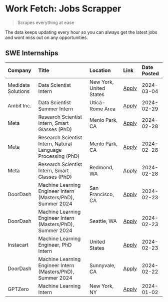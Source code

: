 # Work Fetch: Jobs Scrapper
> Scrapes everything at ease

The data keeps updating every hour so you can always get the latest jobs and wont miss out on any opportunities.

## SWE Internships
<!--START_SECTION:workfetch-->
| Company            | Title                                                        | Location                | Link                                                                                                                                                                                                                                                                     | Date Posted   |
|:-------------------|:-------------------------------------------------------------|:------------------------|:-------------------------------------------------------------------------------------------------------------------------------------------------------------------------------------------------------------------------------------------------------------------------|:--------------|
| Medidata Solutions | Data Scientist Intern                                        | New York, United States | [Apply](https://www.linkedin.com/jobs/view/data-scientist-intern-at-medidata-solutions-3810253704?position=5&pageNum=0&refId=OGdfoLCtoxqbqXxBRrjyLQ%3D%3D&trackingId=Fvpvsz%2FK6czZHC%2F1lJFf1A%3D%3D&trk=public_jobs_jserp-result_search-card)                          | 2024-03-04    |
| Ambit Inc.         | Data Scientist Summer Intern                                 | Utica-Rome Area         | [Apply](https://www.linkedin.com/jobs/view/data-scientist-summer-intern-at-ambit-inc-3843121918?position=12&pageNum=0&refId=OGdfoLCtoxqbqXxBRrjyLQ%3D%3D&trackingId=mhfpDPnGObLOd98zN%2BCy5w%3D%3D&trk=public_jobs_jserp-result_search-card)                             | 2024-02-29    |
| Meta               | Research Scientist Intern, Smart Glasses (PhD)               | Menlo Park, CA          | [Apply](https://www.linkedin.com/jobs/view/research-scientist-intern-smart-glasses-phd-at-meta-3811308332?position=10&pageNum=0&refId=OGdfoLCtoxqbqXxBRrjyLQ%3D%3D&trackingId=ZAQtDoYq%2Bdob9uR3juktJg%3D%3D&trk=public_jobs_jserp-result_search-card)                   | 2024-02-28    |
| Meta               | Research Scientist Intern, Natural Language Processing (PhD) | Menlo Park, CA          | [Apply](https://www.linkedin.com/jobs/view/research-scientist-intern-natural-language-processing-phd-at-meta-3811306149?position=13&pageNum=0&refId=OGdfoLCtoxqbqXxBRrjyLQ%3D%3D&trackingId=TDJbdY9vnu3lbQckutz9pA%3D%3D&trk=public_jobs_jserp-result_search-card)       | 2024-02-28    |
| Meta               | Research Scientist Intern, Smart Glasses (PhD)               | Redmond, WA             | [Apply](https://www.linkedin.com/jobs/view/research-scientist-intern-smart-glasses-phd-at-meta-3811304794?position=14&pageNum=0&refId=OGdfoLCtoxqbqXxBRrjyLQ%3D%3D&trackingId=l1%2BQv4uyeRHvPna8pD%2FzEg%3D%3D&trk=public_jobs_jserp-result_search-card)                 | 2024-02-28    |
| DoorDash           | Machine Learning Engineer Intern (Masters/PhD), Summer 2024  | San Francisco, CA       | [Apply](https://www.linkedin.com/jobs/view/machine-learning-engineer-intern-masters-phd-summer-2024-at-doordash-3736457737?position=3&pageNum=0&refId=OGdfoLCtoxqbqXxBRrjyLQ%3D%3D&trackingId=l6kycP%2Bo2dT9dCBBuXpaSQ%3D%3D&trk=public_jobs_jserp-result_search-card)   | 2024-02-23    |
| DoorDash           | Machine Learning Engineer Intern (Masters/PhD), Summer 2024  | Seattle, WA             | [Apply](https://www.linkedin.com/jobs/view/machine-learning-engineer-intern-masters-phd-summer-2024-at-doordash-3736455966?position=4&pageNum=0&refId=OGdfoLCtoxqbqXxBRrjyLQ%3D%3D&trackingId=hS%2FYXDGK1B7Z57%2BsivulCw%3D%3D&trk=public_jobs_jserp-result_search-card) | 2024-02-23    |
| Instacart          | Machine Learning Engineer, PhD Intern                        | United States           | [Apply](https://www.linkedin.com/jobs/view/machine-learning-engineer-phd-intern-at-instacart-3815634369?position=6&pageNum=0&refId=OGdfoLCtoxqbqXxBRrjyLQ%3D%3D&trackingId=mIcm%2BopxQ07ZtisSkK73%2BA%3D%3D&trk=public_jobs_jserp-result_search-card)                    | 2024-02-23    |
| DoorDash           | Machine Learning Engineer Intern (Masters/PhD), Summer 2024  | Sunnyvale, CA           | [Apply](https://www.linkedin.com/jobs/view/machine-learning-engineer-intern-masters-phd-summer-2024-at-doordash-3736454973?position=2&pageNum=0&refId=OGdfoLCtoxqbqXxBRrjyLQ%3D%3D&trackingId=Fofe3teItdhpc4g1uUHu7w%3D%3D&trk=public_jobs_jserp-result_search-card)     | 2024-02-22    |
| GPTZero            | Machine Learning Intern                                      | New York, NY            | [Apply](https://www.linkedin.com/jobs/view/machine-learning-intern-at-gptzero-3796844451?position=11&pageNum=0&refId=OGdfoLCtoxqbqXxBRrjyLQ%3D%3D&trackingId=Sd1UhmPEAPwSRb2VEBD9Ig%3D%3D&trk=public_jobs_jserp-result_search-card)                                      | 2024-01-02    |
<!--END_SECTION:workfetch-->
